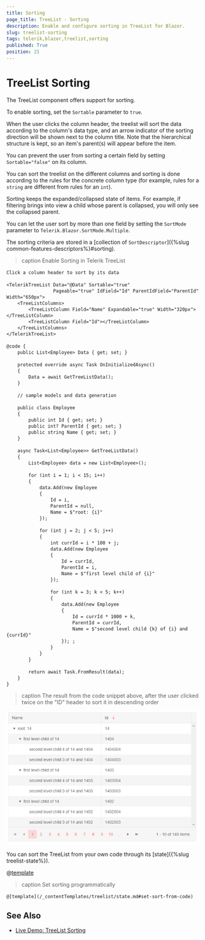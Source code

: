 ```yaml
---
title: Sorting
page_title: TreeList - Sorting
description: Enable and configure sorting in TreeList for Blazor.
slug: treelist-sorting
tags: telerik,blazor,treelist,sorting
published: True
position: 21
---
```


# TreeList Sorting

The TreeList component offers support for sorting.

To enable sorting, set the `Sortable` parameter to `true`.

When the user clicks the column header, the treelist will sort the data according to the column's data type, and an arrow indicator of the sorting direction will be shown next to the column title. Note that the hierarchical structure is kept, so an item's parent(s) will appear before the item.

You can prevent the user from sorting a certain field by setting `Sortable="false"` on its column.

You can sort the treelist on the different columns and sorting is done according to the rules for the concrete column type (for example, rules for a `string` are different from rules for an `int`).

Sorting keeps the expanded/collapsed state of items. For example, if filtering brings into view a child whose parent is collapsed, you will only see the collapsed parent.

You can let the user sort by more than one field by setting the `SortMode` parameter to `Telerik.Blazor.SortMode.Multiple`.

The sorting criteria are stored in a [collection of `SortDescriptor`]({%slug common-features-descriptors%}#sorting).

>caption Enable Sorting in Telerik TreeList

````CSHTML
Click a column header to sort by its data

<TelerikTreeList Data="@Data" Sortable="true"
                 Pageable="true" IdField="Id" ParentIdField="ParentId" Width="650px">
    <TreeListColumns>
        <TreeListColumn Field="Name" Expandable="true" Width="320px"></TreeListColumn>
        <TreeListColumn Field="Id"></TreeListColumn>
    </TreeListColumns>
</TelerikTreeList>

@code {
    public List<Employee> Data { get; set; }

    protected override async Task OnInitializedAsync()
    {
        Data = await GetTreeListData();
    }

    // sample models and data generation

    public class Employee
    {
        public int Id { get; set; }
        public int? ParentId { get; set; }
        public string Name { get; set; }
    }

    async Task<List<Employee>> GetTreeListData()
    {
        List<Employee> data = new List<Employee>();

        for (int i = 1; i < 15; i++)
        {
            data.Add(new Employee
            {
                Id = i,
                ParentId = null,
                Name = $"root: {i}"
            });

            for (int j = 2; j < 5; j++)
            {
                int currId = i * 100 + j;
                data.Add(new Employee
                {
                    Id = currId,
                    ParentId = i,
                    Name = $"first level child of {i}"
                });

                for (int k = 3; k < 5; k++)
                {
                    data.Add(new Employee
                    {
                        Id = currId * 1000 + k,
                        ParentId = currId,
                        Name = $"second level child {k} of {i} and {currId}"
                    }); ;
                }
            }
        }

        return await Task.FromResult(data);
    }
}
````

>caption The result from the code snippet above, after the user clicked twice on the "ID" header to sort it in descending order

![Blazor TreeList Basic Sorting](images/basic-sorting.png)

You can sort the TreeList from your own code through its [state]({%slug treelist-state%}).

@[template](/_contentTemplates/treelist/state.md#initial-state)

>caption Set sorting programmatically

````CSHTML
@[template](/_contentTemplates/treelist/state.md#set-sort-from-code)
````



## See Also

  * [Live Demo: TreeList Sorting](https://demos.telerik.com/blazor-ui/treelist/sorting)
   
